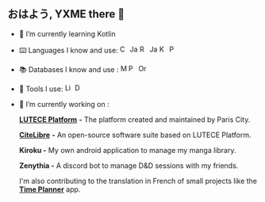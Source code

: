 ## おはよう, YXME there 👋

- 🌱 I’m currently learning Kotlin
- ⌨️ Languages I know and use:
<a href="https://docs.microsoft.com/en-us/dotnet/csharp/" target="_blank" rel="noreferrer"><img src="https://raw.githubusercontent.com/danielcranney/readme-generator/main/public/icons/skills/csharp-colored.svg" width="16" height="16" alt="C#" /></a>
<a href="https://www.oracle.com/java/" target="_blank" rel="noreferrer"><img src="https://raw.githubusercontent.com/danielcranney/readme-generator/main/public/icons/skills/java-colored.svg" width="16" height="16" alt="Java" /></a>
<a href="https://www.ruby-lang.org/en/" target="_blank" rel="noreferrer"><img src="https://raw.githubusercontent.com/danielcranney/readme-generator/main/public/icons/skills/ruby-colored.svg" width="16" height="16" alt="Ruby" /></a>
<a href="https://developer.mozilla.org/en-US/docs/Web/JavaScript" target="_blank" rel="noreferrer"><img src="https://raw.githubusercontent.com/danielcranney/readme-generator/main/public/icons/skills/javascript-colored.svg" width="16" height="16" alt="JavaScript" /></a>
<a href="https://kotlinlang.org/" target="_blank" rel="noreferrer"><img src="https://raw.githubusercontent.com/danielcranney/readme-generator/main/public/icons/skills/kotlin-colored.svg" width="16" height="16" alt="Kotlin" /></a>
<a href="https://www.python.org/" target="_blank" rel="noreferrer"><img src="https://raw.githubusercontent.com/danielcranney/readme-generator/main/public/icons/skills/python-colored.svg" width="16" height="16" alt="Python" /></a>
- 📚️ Databases I know and use : 
<a href="https://www.mysql.com/" target="_blank" rel="noreferrer"><img src="https://raw.githubusercontent.com/danielcranney/readme-generator/main/public/icons/skills/mysql-colored.svg" width="16" height="16" alt="MySQL" /></a><a   href="https://www.postgresql.org/" target="_blank" rel="noreferrer"><img src="https://raw.githubusercontent.com/danielcranney/readme-generator/main/public/icons/skills/postgresql-colored.svg" width="16" height="16" alt="PostgreSQL" /></a>
<a href="https://www.oracle.com/uk/index.html" target="_blank" rel="noreferrer"><img src="https://raw.githubusercontent.com/danielcranney/readme-generator/main/public/icons/skills/oracle-colored.svg" width="16" height="16" alt="Oracle" /></a>
- 🧰 Tools I use: 
<a href="https://www.linux.org" target="_blank" rel="noreferrer"><img src="https://raw.githubusercontent.com/danielcranney/readme-generator/main/public/icons/skills/linux-colored.svg" width="16" height="16" alt="Linux" /></a>
<a href="https://www.docker.com/" target="_blank" rel="noreferrer"><img src="https://raw.githubusercontent.com/danielcranney/readme-generator/main/public/icons/skills/docker-colored.svg" width="16" height="16" alt="Docker" /></a>
- 🔭 I’m currently working on :
  
  [**LUTECE Platform**](https://lutece.paris.fr) **-** The platform created and maintained by Paris City.

  [**CiteLibre**](https://lutece.paris.fr/lutece/citelibre.html) **-** An open-source software suite based on LUTECE Platform.
  
  **Kiroku -** My own android application to manage my manga library.
  
  **Zenythia -** A discord bot to manage D&D sessions with my friends.

  I'm also contributing to the translation in French of small projects like the [**Time Planner**](https://github.com/v1tzor/TimePlanner) app.

